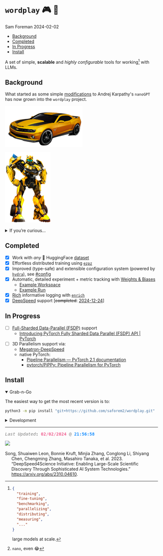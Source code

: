 # `wordplay` 🎮 💬
Sam Foreman
2024-02-02

- [Background](#background)
- [Completed](#completed)
- [In Progress](#in-progress)
- [Install](#install)

<!-- #  [`wordplay` 🎮 💬]{.title} -->

A set of simple, **scalable** and *highly configurable* tools for
working[^1] with LLMs.

## Background

What started as some simple
[modifications](https://github.com/saforem2/nanoGPT) to Andrej
Karpathy's `nanoGPT` has now grown into the `wordplay` project.

<!-- ::: {#fig-compare gap="5%" layout="[[40,40]]" layout-valign="bottom" style="text-align: center!important;" fig-align="center"} -->
<!-- ::: {layout-ncol=2 gap="5%" layout-valign="bottom"} -->
<!-- :::: {.columns layout-ncol=2 layout-valign="bottom" style="margin-bottom: 4em;" style="text-align:center"} -->
<!-- ::: {layout="[15,-10,15]" layout-valign="bottom"} -->
<!-- :::: {#fig-compare layout-ncol=2 layout-valign="bottom" style="display: flex; align-items: flex-end; text-align:center;"} -->
<!-- ::: {#fig-compare layout="[[40,-5,40]]" layout-valign="center" style="text-align: center;"} -->
<!---->
<!-- ![`nanoGPT`](https://github.com/saforem2/wordplay/blob/main/docs/assets/nanoGPT.png?raw=true){#fig-nanoGPT} -->
<!---->
<!-- ![`wordplay`](https://github.com/saforem2/wordplay/blob/main/docs/assets/wordplay.png?raw=true){#fig-wordplay} -->
<!---->
<!-- Generated using -->
<!-- [prodia/sdxl-stable-diffusion-xl](https://huggingface.co/spaces/prodia/sdxl-stable-diffusion-xl) -->
<!-- on 🤗 HuggingFace. -->
<!-- ::: -->
<img
src="https://github.com/saforem2/wordplay/blob/main/assets/car.png?raw=true"
data-ref-parent="fig-compare" width="256" />

<img
src="https://github.com/saforem2/wordplay/blob/main/assets/robot.png?raw=true"
data-ref-parent="fig-compare" width="150" />
<details closed>
<summary>
If you’re curious…
</summary>

While `nanoGPT` is a great project and an **excellent** resource; it is,
*by design*, very minimal[^2] and limited in its flexibility.

Working through the code I found myself making minor changes here and
there to test new ideas and run variations on different experiments.
These changes eventually built to the point where *my*
`{goals, scope, code}` for the project had diverged significantly from
the original vision.

As a result, I figured it made more sense to move things to a new
project, [`wordplay`](https://github.com/saforem2/wordplay).

I’ve priortized adding functionality that I have found to be useful or
interesting, but am absolutely open to input or suggestions for
improvement.

Different aspects of this project have been motivated by some of my
recent work on LLMs.

- Projects:
  - [`ezpz`](https://github.com/saforem2/ezpz): Painless distributed
    training with your favorite `{framework, backend}` combo.
  - [`Megatron-DeepSpeed`](https://github.com/argonne-lcf/Megatron-DeepSpeed):
    Ongoing research training transformer language models at scale,
    including: BERT & GPT-2
- Collaboration(s):
  - **DeepSpeed4Science** (2023-09)
    - [Loooooooong Sequence Lengths](https://samforeman.me/qmd/dsblog)
    - [Project Website](https://www.deepspeed4science.ai/)
    - [Preprint](https://arxiv.org/abs/2310.04610) Song et al. (2023)
    - [Blog
      Post](https://www.microsoft.com/en-us/research/blog/announcing-the-deepspeed4science-initiative-enabling-large-scale-scientific-discovery-through-sophisticated-ai-system-technologies/)
    - [Tutorial](https://www.deepspeed.ai/deepspeed4science/)
  - GenSLMs:
    - [GitHub](https://github.com/ramanathanlab/genslm)
    - [Preprint](https://www.biorxiv.org/content/10.1101/2022.10.10.511571v2)
    - 🏆 [ACM Gordon Bell Special Prize for COVID-19
      Research](https://www.acm.org/media-center/2022/november/gordon-bell-special-prize-covid-research-2022)
- Talks / Workshops:
  - **LLM-lunch-talk** (2023-10-12): LLMs at
    [ALCF](https://alcf.anl.gov).
    - [Slides](https://saforem2.github.io/llm-lunch-talk/#/section)
    - [GitHub](https://github.com/saforem2/llm-lunch-talk)
  - **Creating Small(-ish) LLMs** (2023-11-30)
    - [Workshop](https://github.com/brettin/llm_tutorial/blob/main/tutorials/03-smallish-LLMs/README.md)
    - [Slides](https://saforem2.github.io/LLM-tutorial/#/creating-small-ish-llmsslides-gh)
    - [GitHub](https://github.com/saforem2/LLM-tutorial)

</details>

## Completed

- [x] Work with *any* 🤗 HuggingFace
  [dataset](https://huggingface.co/docs/datasets/index)
- [x] Effortless distributed training using
  [`ezpz`](https://github.com/saforem2/ezpz)
- [x] Improved (type-safe) and extensible configuration system (powered
  by [`hydra`](https://hydra.cc)), see [\#config](#config)
- [x] Automatic, detailed experiment + metric tracking with [Weights &
  Biases](https://wandb.ai)
  - [Example
    Workspace](https://wandb.ai/l2hmc-qcd/WordPlay?workspace=user-saforem2)
  - [Example
    Run](https://wandb.ai/l2hmc-qcd/WordPlay/runs/in83cm3o/workspace?workspace=user-saforem2)
- [x] [Rich](https://github.com/Textualize/rich) informative logging
  with [`enrich`](https://github.com/saforem2/enrich)
- [x] [DeepSpeed](https://deepspeed.ai/) support \[~~completed~~:
  [2024-12-24](https://github.com/saforem2/wordplay/commit/1aec0ec46eb35ab5cf80a9166d7a5c00a862650a)\]

## In Progress

- [ ] [Full-Sharded Data-Parallel
  (FSDP)](https://pytorch.org/blog/introducing-pytorch-fully-sharded-data-parallel-api/)
  support
  - [Introducing PyTorch Fully Sharded Data Parallel (FSDP) API \|
    PyTorch](https://pytorch.org/blog/introducing-pytorch-fully-sharded-data-parallel-api/)
- [ ] 3D Parallelism support via:
  - [Megatron-DeepSpeed](https://github.com/argonne-lcf/Megatron-DeepSpeed)
  - native PyTorch:
    - [Pipeline Parallelism — PyTorch 2.1
      documentation](https://pytorch.org/docs/stable/pipeline.html)
    - [pytorch/PiPPy: Pipeline Parallelism for
      PyTorch](https://github.com/pytorch/PiPPy)

## Install

<details open>
<summary>
Grab-n-Go
</summary>

The easiest way to get the most recent version is to:

``` bash
python3 -m pip install "git+https://github.com/saforem2/wordplay.git"
```

</details>
<details closed>
<summary>
Development
</summary>

If you’d like to work with the project and run / change things yourself,
I’d recommend installing from a local (editable) clone of this
repository:

``` bash
git clone "https://github.com/saforem2/wordplay"
cd wordplay
mkdir v venv
python3 -m venv venv --system-site-packages
source venv/bin/activate
python3 -m pip install -e .
```

</details>
<!-- # `wordplay` -->
<!---->
<!-- A minimal LLM implementation for research and education. -->
<!-- &title=visitors) -->
<!-- &edge_flat=false) -->
<!-- <p align="center"> -->
<!-- <a href="https://hits.seeyoufarm.com"> -->
<!--     <img align="center" src="https://hits.seeyoufarm.com/api/count/incr/badge.svg?url=https%3A%2F%2Fsaforem2.github.io%2Fwordplay&count_bg=%2300CCFF&title_bg=%23303030&icon=&icon_color=%23E7E7E7&title=hits&edge_flat=false"/> -->
<!--   </a> -->
<!-- </p> -->
<!-- ## []{.pink-text} Last Updated -->

------------------------------------------------------------------------

<pre style="white-space:pre;overflow-x:auto;line-height:normal;font-family:Menlo,'DejaVu Sans Mono',consolas,'Courier New',monospace"><span style="color: #7f7f7f; text-decoration-color: #7f7f7f; font-style: italic">Last Updated</span>: <span style="color: #f06292; text-decoration-color: #f06292; font-weight: bold">02</span><span style="color: #f06292; text-decoration-color: #f06292">/</span><span style="color: #f06292; text-decoration-color: #f06292; font-weight: bold">02</span><span style="color: #f06292; text-decoration-color: #f06292">/</span><span style="color: #f06292; text-decoration-color: #f06292; font-weight: bold">2024</span> <span style="color: #7f7f7f; text-decoration-color: #7f7f7f">@</span> <span style="color: #1a8fff; text-decoration-color: #1a8fff; font-weight: bold">21:56:58</span>
</pre>

![](https://hits.seeyoufarm.com/api/count/incr/badge.svg?url=https%3A%2F%2Fsaforem2.github.io%2Fwordplay&count_bg=%23222222&title_bg=%23303030&icon=&icon_color=%23E7E7E7)

<div id="refs" class="references csl-bib-body hanging-indent"
entry-spacing="0">

<div id="ref-song2023deepspeed4science" class="csl-entry">

Song, Shuaiwen Leon, Bonnie Kruft, Minjia Zhang, Conglong Li, Shiyang
Chen, Chengming Zhang, Masahiro Tanaka, et al. 2023. “DeepSpeed4Science
Initiative: Enabling Large-Scale Scientific Discovery Through
Sophisticated AI System Technologies.”
<https://arxiv.org/abs/2310.04610>.

</div>

</div>

[^1]:

    ``` json
    {
      "training",
      "fine-tuning",
      "benchmarking",
      "parallelizing",
      "distributing",
      "measuring",
      "..."
    }
    ```

    large models at scale.

[^2]: `nano`, even 😂
